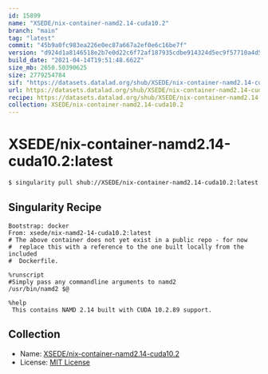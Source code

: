 ```yaml
---
id: 15899
name: "XSEDE/nix-container-namd2.14-cuda10.2"
branch: "main"
tag: "latest"
commit: "45b9a0fc983ea226e0ec87a667a2ef0e6c16be7f"
version: "d924d1a8146518e2b7e0d22c6f72af187935cdbe914324d5ec9f57710a4d5f70"
build_date: "2021-04-14T19:51:48.662Z"
size_mb: 2650.50390625
size: 2779254784
sif: "https://datasets.datalad.org/shub/XSEDE/nix-container-namd2.14-cuda10.2/latest/2021-04-14-45b9a0fc-d924d1a8/d924d1a8146518e2b7e0d22c6f72af187935cdbe914324d5ec9f57710a4d5f70.sif"
url: https://datasets.datalad.org/shub/XSEDE/nix-container-namd2.14-cuda10.2/latest/2021-04-14-45b9a0fc-d924d1a8/
recipe: https://datasets.datalad.org/shub/XSEDE/nix-container-namd2.14-cuda10.2/latest/2021-04-14-45b9a0fc-d924d1a8/Singularity
collection: XSEDE/nix-container-namd2.14-cuda10.2
---
```


# XSEDE/nix-container-namd2.14-cuda10.2:latest

```bash
$ singularity pull shub://XSEDE/nix-container-namd2.14-cuda10.2:latest
```

## Singularity Recipe

```singularity
Bootstrap: docker
From: xsede/nix-namd2-14-cuda10.2:latest
# The above container does not yet exist in a public repo - for now
#  replace this with a reference to the one built locally from the included
#  Dockerfile.

%runscript
#Simply pass any commandline arguments to namd2
/usr/bin/namd2 $@

%help
 This contains NAMD 2.14 built with CUDA 10.2.89 support.
```

## Collection

 - Name: [XSEDE/nix-container-namd2.14-cuda10.2](https://github.com/XSEDE/nix-container-namd2.14-cuda10.2)
 - License: [MIT License](https://api.github.com/licenses/mit)

